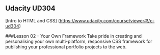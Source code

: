 Udacity UD304
--------------
[Intro to HTML and CSS]
(https://www.udacity.com/course/viewer#!/c-ud304)

###Lesson 02 - Your Own Framework
Take pride in creating and personalising your own multi-platform, responsive CSS framework for publishing your professional portfolio projects to the web.